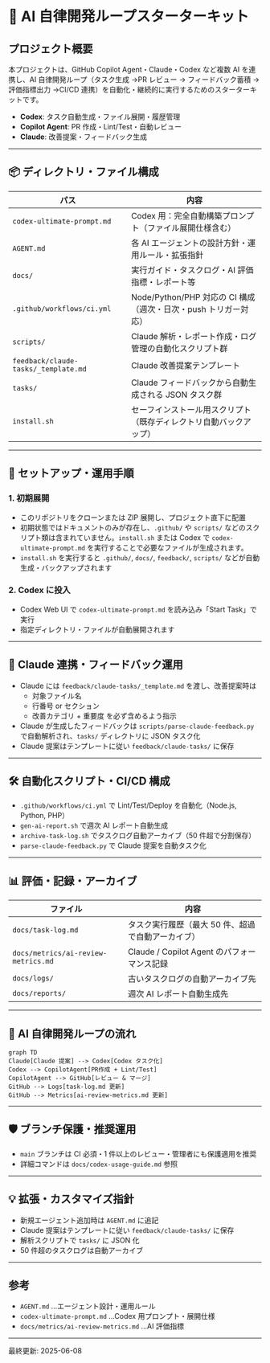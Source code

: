 # 🤖 AI 自律開発ループスターターキット

## プロジェクト概要

本プロジェクトは、GitHub Copilot Agent・Claude・Codex など複数 AI を連携し、AI 自律開発ループ（タスク生成 →PR レビュー → フィードバック蓄積 → 評価指標出力 →CI/CD 連携）を自動化・継続的に実行するためのスターターキットです。

- **Codex**: タスク自動生成・ファイル展開・履歴管理
- **Copilot Agent**: PR 作成・Lint/Test・自動レビュー
- **Claude**: 改善提案・フィードバック生成

---

## 📦 ディレクトリ・ファイル構成

| パス                                 | 内容                                                               |
| ------------------------------------ | ------------------------------------------------------------------ |
| `codex-ultimate-prompt.md`           | Codex 用：完全自動構築プロンプト（ファイル展開仕様含む）           |
| `AGENT.md`                           | 各 AI エージェントの設計方針・運用ルール・拡張指針                 |
| `docs/`                              | 実行ガイド・タスクログ・AI 評価指標・レポート等                    |
| `.github/workflows/ci.yml`           | Node/Python/PHP 対応の CI 構成（週次・日次・push トリガー対応）    |
| `scripts/`                           | Claude 解析・レポート作成・ログ管理の自動化スクリプト群            |
| `feedback/claude-tasks/_template.md` | Claude 改善提案テンプレート                                        |
| `tasks/`                             | Claude フィードバックから自動生成される JSON タスク群              |
| `install.sh`                         | セーフインストール用スクリプト（既存ディレクトリ自動バックアップ） |

---

## 🚀 セットアップ・運用手順

### 1. 初期展開

- このリポジトリをクローンまたは ZIP 展開し、プロジェクト直下に配置
- 初期状態ではドキュメントのみが存在し、`.github/` や `scripts/` などのスクリプト類は含まれていません。`install.sh` または Codex で `codex-ultimate-prompt.md` を実行することで必要なファイルが生成されます。
- `install.sh` を実行すると `.github/`, `docs/`, `feedback/`, `scripts/` などが自動生成・バックアップされます

### 2. Codex に投入

- Codex Web UI で `codex-ultimate-prompt.md` を読み込み「Start Task」で実行
- 指定ディレクトリ・ファイルが自動展開されます

---

## 🧠 Claude 連携・フィードバック運用

- Claude には `feedback/claude-tasks/_template.md` を渡し、改善提案時は
  - 対象ファイル名
  - 行番号 or セクション
  - 改善カテゴリ + 重要度
    を必ず含めるよう指示
- Claude が生成したフィードバックは `scripts/parse-claude-feedback.py` で自動解析され、`tasks/` ディレクトリに JSON タスク化
- Claude 提案はテンプレートに従い `feedback/claude-tasks/` に保存

---

## 🛠 自動化スクリプト・CI/CD 構成

- `.github/workflows/ci.yml` で Lint/Test/Deploy を自動化（Node.js, Python, PHP）
- `gen-ai-report.sh` で週次 AI レポート自動生成
- `archive-task-log.sh` でタスクログ自動アーカイブ（50 件超で分割保存）
- `parse-claude-feedback.py` で Claude 提案を自動タスク化

---

## 📊 評価・記録・アーカイブ

| ファイル                            | 内容                                               |
| ----------------------------------- | -------------------------------------------------- |
| `docs/task-log.md`                  | タスク実行履歴（最大 50 件、超過で自動アーカイブ） |
| `docs/metrics/ai-review-metrics.md` | Claude / Copilot Agent のパフォーマンス記録        |
| `docs/logs/`                        | 古いタスクログの自動アーカイブ先                   |
| `docs/reports/`                     | 週次 AI レポート自動生成先                         |

---

## 🔄 AI 自律開発ループの流れ

```mermaid
graph TD
Claude[Claude 提案] --> Codex[Codex タスク化]
Codex --> CopilotAgent[PR作成 + Lint/Test]
CopilotAgent --> GitHub[レビュー & マージ]
GitHub --> Logs[task-log.md 更新]
GitHub --> Metrics[ai-review-metrics.md 更新]
```

---

## 🛡️ ブランチ保護・推奨運用

- `main` ブランチは CI 必須・1 件以上のレビュー・管理者にも保護適用を推奨
- 詳細コマンドは `docs/codex-usage-guide.md` 参照

---

## 💡 拡張・カスタマイズ指針

- 新規エージェント追加時は `AGENT.md` に追記
- Claude 提案はテンプレートに従い `feedback/claude-tasks/` に保存
- 解析スクリプトで `tasks/` に JSON 化
- 50 件超のタスクログは自動アーカイブ

---

## 参考

- `AGENT.md` ...エージェント設計・運用ルール
- `codex-ultimate-prompt.md` ...Codex 用プロンプト・展開仕様
- `docs/metrics/ai-review-metrics.md` ...AI 評価指標

---

最終更新: 2025-06-08
